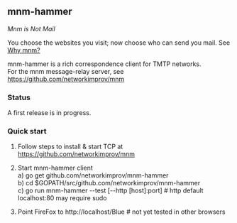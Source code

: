 ## mnm-hammer

_Mnm is Not Mail_

You choose the websites you visit; now choose who can send you mail.
See [Why mnm?](https://github.com/networkimprov/mnm/blob/master/Rationale.md)

mnm-hammer is a rich correspondence client for TMTP networks.  
For the mnm message-relay server, see https://github.com/networkimprov/mnm

### Status

A first release is in progress.

### Quick start

1. Follow steps to install & start TCP at https://github.com/networkimprov/mnm

1. Start mnm-hammer client  
a) go get github.com/networkimprov/mnm-hammer  
b) cd $GOPATH/src/github.com/networkimprov/mnm-hammer  
c) go run mnm-hammer --test [--http [host]:port] # http default localhost:80 may require sudo

1. Point FireFox to http://localhost/Blue # not yet tested in other browsers
